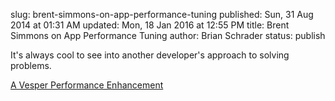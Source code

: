 slug: brent-simmons-on-app-performance-tuning
published: Sun, 31 Aug 2014 at 01:31 AM
updated: Mon, 18 Jan 2016 at 12:55 PM
title: Brent Simmons on App Performance Tuning
author: Brian Schrader
status: publish

It's always cool to see into another developer's approach to solving problems.

[A Vesper Performance Enhancement](http://inessential.com/2014/08/28/a_vesper_performance_enhancement)